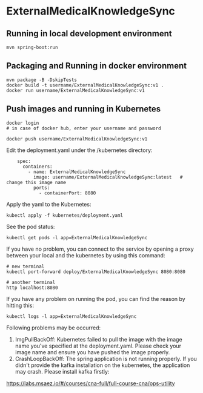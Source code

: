# ExternalMedicalKnowledgeSync

## Running in local development environment

```
mvn spring-boot:run
```

## Packaging and Running in docker environment

```
mvn package -B -DskipTests
docker build -t username/ExternalMedicalKnowledgeSync:v1 .
docker run username/ExternalMedicalKnowledgeSync:v1
```

## Push images and running in Kubernetes

```
docker login 
# in case of docker hub, enter your username and password

docker push username/ExternalMedicalKnowledgeSync:v1
```

Edit the deployment.yaml under the /kubernetes directory:
```
    spec:
      containers:
        - name: ExternalMedicalKnowledgeSync
          image: username/ExternalMedicalKnowledgeSync:latest   # change this image name
          ports:
            - containerPort: 8080

```

Apply the yaml to the Kubernetes:
```
kubectl apply -f kubernetes/deployment.yaml
```

See the pod status:
```
kubectl get pods -l app=ExternalMedicalKnowledgeSync
```

If you have no problem, you can connect to the service by opening a proxy between your local and the kubernetes by using this command:
```
# new terminal
kubectl port-forward deploy/ExternalMedicalKnowledgeSync 8080:8080

# another terminal
http localhost:8080
```

If you have any problem on running the pod, you can find the reason by hitting this:
```
kubectl logs -l app=ExternalMedicalKnowledgeSync
```

Following problems may be occurred:

1. ImgPullBackOff:  Kubernetes failed to pull the image with the image name you've specified at the deployment.yaml. Please check your image name and ensure you have pushed the image properly.
1. CrashLoopBackOff: The spring application is not running properly. If you didn't provide the kafka installation on the kubernetes, the application may crash. Please install kafka firstly:

https://labs.msaez.io/#/courses/cna-full/full-course-cna/ops-utility

